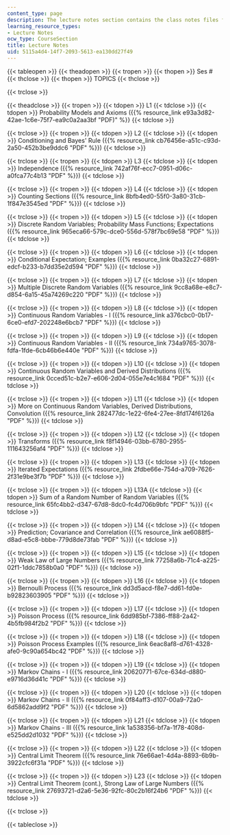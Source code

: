 ```yaml
---
content_type: page
description: The lecture notes section contains the class notes files for the course.
learning_resource_types:
- Lecture Notes
ocw_type: CourseSection
title: Lecture Notes
uid: 5115a4d4-14f7-2093-5613-ea130dd27f49
---
```


{{< tableopen >}}
{{< theadopen >}}
{{< tropen >}}
{{< thopen >}}
Ses #
{{< thclose >}}
{{< thopen >}}
TOPICS
{{< thclose >}}

{{< trclose >}}

{{< theadclose >}}
{{< tropen >}}
{{< tdopen >}}
L1
{{< tdclose >}}
{{< tdopen >}}
Probability Models and Axioms ({{% resource_link e93a3d82-42ae-1c6e-75f7-ea9c0a2aa3bf "PDF)" %}}
{{< tdclose >}}

{{< trclose >}}
{{< tropen >}}
{{< tdopen >}}
L2
{{< tdclose >}}
{{< tdopen >}}
Conditioning and Bayes' Rule ({{% resource_link cb76456e-a51c-c93d-2a50-452b3be9ddc6 "PDF" %}})
{{< tdclose >}}

{{< trclose >}}
{{< tropen >}}
{{< tdopen >}}
L3
{{< tdclose >}}
{{< tdopen >}}
Independence ({{% resource_link 742af76f-ecc7-0951-d06c-a0fca77c4b13 "PDF" %}})
{{< tdclose >}}

{{< trclose >}}
{{< tropen >}}
{{< tdopen >}}
L4
{{< tdclose >}}
{{< tdopen >}}
Counting Sections ({{% resource_link 8bfb4ed0-55f0-3a80-31cb-1f847e3545ed "PDF" %}})
{{< tdclose >}}

{{< trclose >}}
{{< tropen >}}
{{< tdopen >}}
L5
{{< tdclose >}}
{{< tdopen >}}
Discrete Random Variables; Probability Mass Functions; Expectations ({{% resource_link 965eca66-579c-dce0-556d-578f7bc69e58 "PDF" %}})
{{< tdclose >}}

{{< trclose >}}
{{< tropen >}}
{{< tdopen >}}
L6
{{< tdclose >}}
{{< tdopen >}}
Conditional Expectation; Examples ({{% resource_link 0ba32c27-6891-edcf-b233-b7dd35e2d594 "PDF" %}})
{{< tdclose >}}

{{< trclose >}}
{{< tropen >}}
{{< tdopen >}}
L7
{{< tdclose >}}
{{< tdopen >}}
Multiple Discrete Random Variables ({{% resource_link 9cc8a68e-e8c7-d854-6a15-45a74269c220 "PDF" %}})
{{< tdclose >}}

{{< trclose >}}
{{< tropen >}}
{{< tdopen >}}
L8
{{< tdclose >}}
{{< tdopen >}}
Continuous Random Variables - I ({{% resource_link a376cbc0-0b17-6ce0-efd7-202248e6bcb7 "PDF" %}})
{{< tdclose >}}

{{< trclose >}}
{{< tropen >}}
{{< tdopen >}}
L9
{{< tdclose >}}
{{< tdopen >}}
Continuous Random Variables - II ({{% resource_link 734a9765-3078-fdfa-1fde-6cb46b6e440e "PDF" %}})
{{< tdclose >}}

{{< trclose >}}
{{< tropen >}}
{{< tdopen >}}
L10
{{< tdclose >}}
{{< tdopen >}}
Continuous Random Variables and Derived Distributions ({{% resource_link 0cced51c-b2e7-e606-2d04-055e7e4c1684 "PDF" %}})
{{< tdclose >}}

{{< trclose >}}
{{< tropen >}}
{{< tdopen >}}
L11
{{< tdclose >}}
{{< tdopen >}}
More on Continuous Random Variables, Derived Distributions, Convolution ({{% resource_link 282477dc-1e22-6fe4-27ee-8fd174f6126a "PDF" %}})
{{< tdclose >}}

{{< trclose >}}
{{< tropen >}}
{{< tdopen >}}
L12
{{< tdclose >}}
{{< tdopen >}}
Transforms ({{% resource_link f8f14946-03bb-6780-2955-111643256af4 "PDF" %}})
{{< tdclose >}}

{{< trclose >}}
{{< tropen >}}
{{< tdopen >}}
L13
{{< tdclose >}}
{{< tdopen >}}
Iterated Expectations ({{% resource_link 2fdbe66e-754d-a709-7626-2f31e9be3f7b "PDF" %}})
{{< tdclose >}}

{{< trclose >}}
{{< tropen >}}
{{< tdopen >}}
L13A
{{< tdclose >}}
{{< tdopen >}}
Sum of a Random Number of Random Variables ({{% resource_link 65fc4bb2-d347-67d8-8dc0-fc4d706b9bfc "PDF" %}})
{{< tdclose >}}

{{< trclose >}}
{{< tropen >}}
{{< tdopen >}}
L14
{{< tdclose >}}
{{< tdopen >}}
Prediction; Covariance and Correlation ({{% resource_link ae6088f5-d8ad-e5c8-bbbe-779d8de73fab "PDF" %}})
{{< tdclose >}}

{{< trclose >}}
{{< tropen >}}
{{< tdopen >}}
L15
{{< tdclose >}}
{{< tdopen >}}
Weak Law of Large Numbers ({{% resource_link 77258a6b-71c4-a225-02f1-1ddc7858b0a0 "PDF" %}})
{{< tdclose >}}

{{< trclose >}}
{{< tropen >}}
{{< tdopen >}}
L16
{{< tdclose >}}
{{< tdopen >}}
Bernoulli Process ({{% resource_link dd3d5acd-f8e7-dd61-fd0e-b92823603905 "PDF" %}})
{{< tdclose >}}

{{< trclose >}}
{{< tropen >}}
{{< tdopen >}}
L17
{{< tdclose >}}
{{< tdopen >}}
Poisson Process ({{% resource_link 6dd985bf-7386-ff88-2a42-4b5fb984f2b2 "PDF" %}})
{{< tdclose >}}

{{< trclose >}}
{{< tropen >}}
{{< tdopen >}}
L18
{{< tdclose >}}
{{< tdopen >}}
Poisson Process Examples ({{% resource_link 6eac8af8-d761-4328-afe0-9c90a654bc42 "PDF" %}})
{{< tdclose >}}

{{< trclose >}}
{{< tropen >}}
{{< tdopen >}}
L19
{{< tdclose >}}
{{< tdopen >}}
Markov Chains - I ({{% resource_link 20620771-67ce-634d-d880-e9716d36d41c "PDF" %}})
{{< tdclose >}}

{{< trclose >}}
{{< tropen >}}
{{< tdopen >}}
L20
{{< tdclose >}}
{{< tdopen >}}
Markov Chains - II ({{% resource_link 0f84aff3-d107-00a9-72a0-6d5862add9f2 "PDF" %}})
{{< tdclose >}}

{{< trclose >}}
{{< tropen >}}
{{< tdopen >}}
L21
{{< tdclose >}}
{{< tdopen >}}
Markov Chains - III ({{% resource_link 1a538356-bf7a-1f78-408d-e525dd2d1032 "PDF" %}})
{{< tdclose >}}

{{< trclose >}}
{{< tropen >}}
{{< tdopen >}}
L22
{{< tdclose >}}
{{< tdopen >}}
Central Limit Theorem ({{% resource_link 76e66ae1-4d4a-8893-6b9b-3922cfc6f31a "PDF" %}})
{{< tdclose >}}

{{< trclose >}}
{{< tropen >}}
{{< tdopen >}}
L23
{{< tdclose >}}
{{< tdopen >}}
Central Limit Theorem (cont.), Strong Law of Large Numbers ({{% resource_link 27693721-d2a6-5e36-92fc-80c2b16f24b6 "PDF" %}})
{{< tdclose >}}

{{< trclose >}}

{{< tableclose >}}